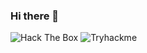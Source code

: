 ### Hi there 👋

<image src="https://www.hackthebox.eu/badge/image/364927" alt="Hack The Box" style="max-width: 256px; display: inline">

<image src="https://tryhackme-badges.s3.amazonaws.com/BL4CK5T0RM.png" alt="Tryhackme" style="max-width: 256px; display: inline">

<script src="https://tryhackme.com/badge/235625"></script>


<!--
**BlackstormCoder/BlackstormCoder** is a ✨ _special_ ✨ repository because its `README.md` (this file) appears on your GitHub profile.

Here are some ideas to get you started:

- 🔭 I’m currently working on ...
- 🌱 I’m currently learning ...
- 👯 I’m looking to collaborate on ...
- 🤔 I’m looking for help with ...
- 💬 Ask me about ...
- 📫 How to reach me: ...
- 😄 Pronouns: ...
- ⚡ Fun fact: ...
-->
